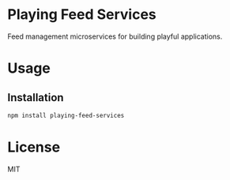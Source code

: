 Playing Feed Services
=====================

Feed management microservices for building playful applications.

# Usage

## Installation

```bash
npm install playing-feed-services
```

# License

MIT
